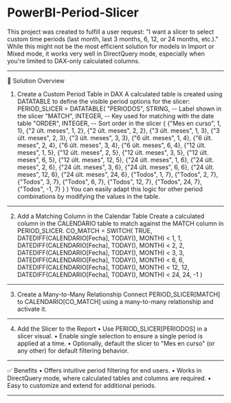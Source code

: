 # PowerBI-Period-Slicer
This project was created to fulfill a user request: "I want a slicer to select custom time periods (last month, last 3 months, 6, 12, or 24 months, etc.)." While this might not be the most efficient solution for models in Import or Mixed mode, it works very well in DirectQuery mode, especially when you're limited to DAX-only calculated columns.
________________________________________
🧩 Solution Overview
1. Create a Custom Period Table in DAX
A calculated table is created using DATATABLE to define the visible period options for the slicer:
PERIOD_SLICER = 
DATATABLE(
    "PERIODOS", STRING,      -- Label shown in the slicer
    "MATCH", INTEGER,        -- Key used for matching with the date table
    "ORDER", INTEGER,        -- Sort order in the slicer
    {
        {"Mes en curso", 1, 1},
        {"2 últ. meses", 1, 2},
        {"2 últ. meses", 2, 2},
        {"3 últ. meses", 1, 3},
        {"3 últ. meses", 2, 3},
        {"3 últ. meses", 3, 3},
        {"6 últ. meses", 1, 4},
        {"6 últ. meses", 2, 4},
        {"6 últ. meses", 3, 4},
        {"6 últ. meses", 6, 4},
        {"12 últ. meses", 1, 5},
        {"12 últ. meses", 2, 5},
        {"12 últ. meses", 3, 5},
        {"12 últ. meses", 6, 5},
        {"12 últ. meses", 12, 5},
        {"24 últ. meses", 1, 6},
        {"24 últ. meses", 2, 6},
        {"24 últ. meses", 3, 6},
        {"24 últ. meses", 6, 6},
        {"24 últ. meses", 12, 6},
        {"24 últ. meses", 24, 6},
        {"Todos", 1, 7},
        {"Todos", 2, 7},
        {"Todos", 3, 7},
        {"Todos", 6, 7},
        {"Todos", 12, 7},
        {"Todos", 24, 7},
        {"Todos", -1, 7}
    }
)
You can easily adapt this logic for other period combinations by modifying the values in the table.
________________________________________
2. Add a Matching Column in the Calendar Table
Create a calculated column in the CALENDARIO table to match against the MATCH column in PERIOD_SLICER.
CO_MATCH = 
SWITCH(
    TRUE,  
    DATEDIFF(CALENDARIO[Fecha], TODAY(), MONTH) < 1, 1,
    DATEDIFF(CALENDARIO[Fecha], TODAY(), MONTH) < 2, 2,
    DATEDIFF(CALENDARIO[Fecha], TODAY(), MONTH) < 3, 3, 
    DATEDIFF(CALENDARIO[Fecha], TODAY(), MONTH) < 6, 6, 
    DATEDIFF(CALENDARIO[Fecha], TODAY(), MONTH) < 12, 12, 
    DATEDIFF(CALENDARIO[Fecha], TODAY(), MONTH) < 24, 24, 
    -1
)
________________________________________
3. Create a Many-to-Many Relationship
Connect PERIOD_SLICER[MATCH] to CALENDARIO[CO_MATCH] using a many-to-many relationship and activate it.
 
________________________________________
4. Add the Slicer to the Report
•	Use PERIOD_SLICER[PERIODOS] in a slicer visual.
•	Enable single selection to ensure a single period is applied at a time.
•	Optionally, default the slicer to "Mes en curso" (or any other) for default filtering behavior.
 
________________________________________
✅ Benefits
•	Offers intuitive period filtering for end users.
•	Works in DirectQuery mode, where calculated tables and columns are required.
•	Easy to customize and extend for additional periods.
________________________________________

